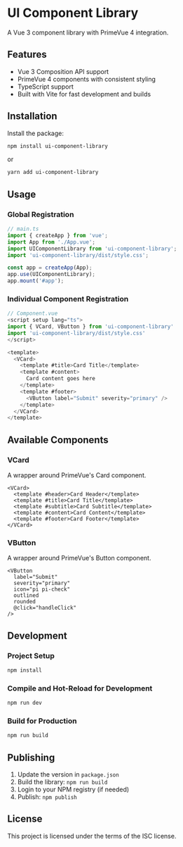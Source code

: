 # UI Component Library

A Vue 3 component library with PrimeVue 4 integration.

## Features

- Vue 3 Composition API support
- PrimeVue 4 components with consistent styling
- TypeScript support
- Built with Vite for fast development and builds

## Installation

Install the package:

```bash
npm install ui-component-library
```

or

```bash
yarn add ui-component-library
```

## Usage

### Global Registration

```typescript
// main.ts
import { createApp } from 'vue';
import App from './App.vue';
import UIComponentLibrary from 'ui-component-library';
import 'ui-component-library/dist/style.css';

const app = createApp(App);
app.use(UIComponentLibrary);
app.mount('#app');
```

### Individual Component Registration

```typescript
// Component.vue
<script setup lang="ts">
import { VCard, VButton } from 'ui-component-library'
import 'ui-component-library/dist/style.css'
</script>

<template>
  <VCard>
    <template #title>Card Title</template>
    <template #content>
      Card content goes here
    </template>
    <template #footer>
      <VButton label="Submit" severity="primary" />
    </template>
  </VCard>
</template>
```

## Available Components

### VCard

A wrapper around PrimeVue's Card component.

```vue
<VCard>
  <template #header>Card Header</template>
  <template #title>Card Title</template>
  <template #subtitle>Card Subtitle</template>
  <template #content>Card Content</template>
  <template #footer>Card Footer</template>
</VCard>
```

### VButton

A wrapper around PrimeVue's Button component.

```vue
<VButton
  label="Submit"
  severity="primary"
  icon="pi pi-check"
  outlined
  rounded
  @click="handleClick"
/>
```

## Development

### Project Setup

```bash
npm install
```

### Compile and Hot-Reload for Development

```bash
npm run dev
```

### Build for Production

```bash
npm run build
```

## Publishing

1. Update the version in `package.json`
2. Build the library: `npm run build`
3. Login to your NPM registry (if needed)
4. Publish: `npm publish`

## License

This project is licensed under the terms of the ISC license.
